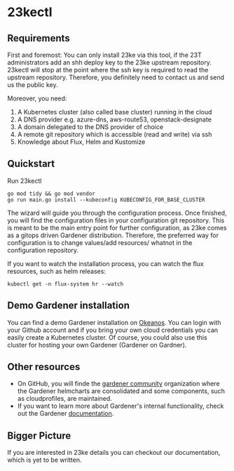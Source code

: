 # 23kectl

## Requirements

First and foremost: You can only install 23ke via this tool, if the 23T administrators add an shh deploy key to the 23ke upstream repository. 23kectl will stop at the point where the ssh key is required to read the upstream repository. Therefore, you definitely need to contact us and send us the public key.

Moreover, you need:

1. A Kubernetes cluster (also called base cluster) running in the cloud
2. A DNS provider e.g. azure-dns, aws-route53, openstack-designate
3. A domain delegated to the DNS provider of choice
4. A remote git repository which is accessible (read and write) via ssh
5. Knowledge about Flux, Helm and Kustomize

## Quickstart

Run 23kectl
```shell
go mod tidy && go mod vendor
go run main.go install --kubeconfig KUBECONFIG_FOR_BASE_CLUSTER
```

The wizard will guide you through the configuration process.
Once finished, you will find the configuration files in your configuration git repository.
This is meant to be the main entry point for further configuration, as 23ke comes as a gitops driven Gardener distribution.
Therefore, the preferred way for configuration is to change values/add resources/ whatnot in the configuration repository.

If you want to watch the installation process, you can watch the flux resources, such as helm releases:
```shell
kubectl get -n flux-system hr --watch
```

## Demo Gardener installation

You can find a demo Gardener installation on [Okeanos](https://dashboard.okeanos.dev/). You can login with your Github account and if you bring your own cloud credentials you can easily create a Kubernetes cluster. Of course, you could also use this cluster for hosting your own Gardener (Gardener on Gardner).

## Other resources

- On GitHub, you will finde the [gardener community](https://github.com/gardener-community) organization where the Gardener helmcharts are consolidated and some components, such as cloudprofiles, are maintained.
- If you want to learn more about Gardener's internal functionality, check out the Gardener [documentation](https://gardener.cloud/docs/).

## Bigger Picture

If you are interested in 23ke details you can checkout our documentation, which is yet to be written.
